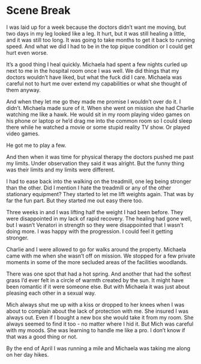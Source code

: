 # Scene Break

I was laid up for a week because the doctors didn’t want me moving, but two days in my leg looked like a leg. It hurt, but it was still healing a little, and it was still too long. It was going to take months to get it back to running speed. And what we did I had to be in the top pique condition or I could get hurt even worse.

It’s a good thing I heal quickly. Michaela had spent a few nights curled up next to me in the hospital room once I was well. We did things that my doctors wouldn’t have liked, but what the fuck did I care. Michaela was careful not to hurt me over extend my capabilities or what she thought of them anyway.

And when they let me go they made me promise I wouldn’t over do it. I didn’t. Michaela made sure of it. When she went on mission she had Charlie watching me like a hawk. He would sit in my room playing video games on his phone or laptop or he’d drag me into the common room so I could sleep there while he watched a movie or some stupid reality TV show. Or played video games.

He got me to play a few.

And then when it was time for physical therapy the doctors pushed me past my limits. Under observation they said it was alright. But the funny thing was their limits and my limits were different.

I had to ease back into the walking on the treadmill, one leg being stronger than the other. Did I mention I hate the treadmill or any of the other stationary equipment? They started to let me lift weights again. That was by far the fun part. But they started me out easy there too.

Three weeks in and I was lifting half the weight I had been before. They were disappointed in my lack of rapid recovery. The healing had gone well, but I wasn’t Venatori in strength so they were disappointed that I wasn’t doing more. I was happy with the progression. I could feel it getting stronger.

Charlie and I were allowed to go for walks around the property. Michaela came with me when she wasn’t off on mission. We stopped for a few private moments in some of the more secluded areas of the facilities woodlands.

There was one spot that had a hot spring. And another that had the softest grass I’d ever felt in a circle of warmth created by the sun. It might have been romantic if it were someone else. But with Michaela it was just about pleasing each other in a sexual way.

Mich always shut me up with a kiss or dropped to her knees when I was about to complain about the lack of protection with me. She insured I was always out. Even if I bought a new box she would take it from my room. She always seemed to find it too - no matter where I hid it. But Mich was careful with my moods. She was learning to handle me like a pro. I don’t know if that was a good thing or not.

By the end of April I was running a mile and Michaela was taking me along on her day hikes.

